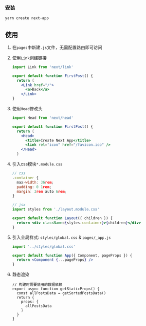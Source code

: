 <!--
title: 30-Next.js
sort:
-->

### 安装

```bash
yarn create next-app

```

## 使用

1. 在`pages`中新建`.js`文件，无需配置路由即可访问

2. 使用`Link`创建链接

    ```jsx
    import Link from 'next/link'
    
    export default function FirstPost() {
      return (
        <Link href="/">
          <a>Back</a>
        </Link>
    }
    ```

3. 使用`Head`修改头

    ```jsx
    import Head from 'next/head'
    
    export default function FirstPost() {
      return (
        <Head>
          <title>Create Next App</title>
          <link rel="icon" href="/favicon.ico" />
        </Head>
      )
    ```
    
4. 引入css模块`*.module.css`

    ```jsx
    // css
    .container {
      max-width: 36rem;
      padding: 0 1rem;
      margin: 3rem auto 6rem;
    }
    
    // jsx
    import styles from './layout.module.css'
    
    export default function Layout({ children }) {
      return <div className={styles.container}>{children}</div>
    }
    ```
    
5. 引入全局样式: `styles/global.css` & `pages/_app.js`

    ```jsx
    import '../styles/global.css'
    
    export default function App({ Component, pageProps }) {
      return <Component {...pageProps} />
    }
    ```

6. 静态渲染

    ```react
    // 构建时需要使用的数据依赖
    export async function getStaticProps() {
      const allPostsData = getSortedPostsData()
      return {
        props: {
          allPostsData
        }
      }
    }
    ```

    

 